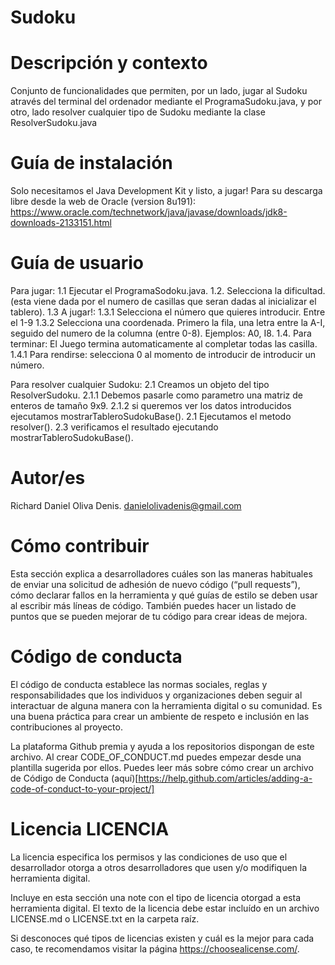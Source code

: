 # Sudoku
# Descripción y contexto 
Conjunto de funcionalidades que permiten, por un lado, jugar al Sudoku através del terminal del ordenador mediante el ProgramaSudoku.java, y por otro, lado resolver cualquier tipo de Sudoku mediante la clase ResolverSudoku.java
# Guía de instalación
Solo necesitamos el Java Development Kit y listo, a jugar! Para su descarga libre desde la web de Oracle (version 8u191): https://www.oracle.com/technetwork/java/javase/downloads/jdk8-downloads-2133151.html


# Guía de usuario
Para jugar: 
		1.1 Ejecutar el ProgramaSodoku.java. 
		1.2. Selecciona la dificultad. (esta viene dada por el numero de casillas que seran dadas al inicializar el tablero).
		1.3 A jugar!: 
			1.3.1 Selecciona el número que quieres introducir. Entre el 1-9 1.3.2 Selecciona una coordenada. Primero la fila, una letra entre la A-I, seguido del numero de la columna (entre 0-8). Ejemplos: A0, I8.
    1.4. Para terminar: El Juego termina automaticamente al completar todas las casilla. 	
      1.4.1 Para rendirse: selecciona 0 al momento de introducir de introducir un número.

Para resolver cualquier Sudoku: 
		2.1 Creamos un objeto del tipo ResolverSudoku.
		2.1.1 Debemos pasarle como parametro una matriz de enteros de tamaño 9x9. 
		2.1.2 si queremos ver los datos introducidos ejecutamos mostrarTableroSudokuBase(). 
		2.1 Ejecutamos el metodo resolver(). 
		2.3 verificamos el resultado ejecutando mostrarTableroSudokuBase().

# Autor/es
Richard Daniel Oliva Denis. danielolivadenis@gmail.com

# Cómo contribuir
Esta sección explica a desarrolladores cuáles son las maneras habituales de enviar una solicitud de adhesión de nuevo código (“pull requests”), cómo declarar fallos en la herramienta y qué guías de estilo se deben usar al escribir más líneas de código. También puedes hacer un listado de puntos que se pueden mejorar de tu código para crear ideas de mejora.

# Código de conducta
El código de conducta establece las normas sociales, reglas y responsabilidades que los individuos y organizaciones deben seguir al interactuar de alguna manera con la herramienta digital o su comunidad. Es una buena práctica para crear un ambiente de respeto e inclusión en las contribuciones al proyecto.

La plataforma Github premia y ayuda a los repositorios dispongan de este archivo. Al crear CODE_OF_CONDUCT.md puedes empezar desde una plantilla sugerida por ellos. Puedes leer más sobre cómo crear un archivo de Código de Conducta (aquí)[https://help.github.com/articles/adding-a-code-of-conduct-to-your-project/]

# Licencia LICENCIA

La licencia especifica los permisos y las condiciones de uso que el desarrollador otorga a otros desarrolladores que usen y/o modifiquen la herramienta digital.

Incluye en esta sección una note con el tipo de licencia otorgad a esta herramienta digital. El texto de la licencia debe estar incluído en un archivo LICENSE.md o LICENSE.txt en la carpeta raíz.

Si desconoces qué tipos de licencias existen y cuál es la mejor para cada caso, te recomendamos visitar la página https://choosealicense.com/.
